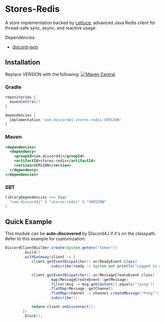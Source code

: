 # Stores-Redis

A store implementation backed by [Lettuce](https://lettuce.io/), advanced Java Redis client for thread-safe sync, async, and reactive usage.

Dependencies:

* [discord-json](https://github.com/Discord4J/discord-json)

## Installation
Replace VERSION with the following: [![Maven Central](https://img.shields.io/maven-central/v/com.discord4j/stores-redis.svg?style=flat-square)](https://search.maven.org/artifact/com.discord4j/stores-redis)
### Gradle
```groovy
repositories {
  mavenCentral()
}

dependencies {
  implementation 'com.discord4j:stores-redis:VERSION'
}
```
### Maven
```xml
<dependencies>
  <dependency>
    <groupId>com.discord4j</groupId>
    <artifactId>stores-redis</artifactId>
    <version>VERSION</version>
  </dependency>
</dependencies>
```

### SBT
```scala
libraryDependencies ++= Seq(
  "com.discord4j" % "stores-redis" % "VERSION"
)
```

## Quick Example

This module can be **auto-discovered** by Discord4J if it's on the classpath. Refer to this example for customization:

```java
DiscordClientBuilder.create(System.getenv("token"))
        .build()
        .withGateway(client -> {
            client.getEventDispatcher().on(ReadyEvent.class)
                    .subscribe(ready -> System.out.println("Logged in as " + ready.getSelf().getUsername()));

            client.getEventDispatcher().on(MessageCreateEvent.class)
                    .map(MessageCreateEvent::getMessage)
                    .filter(msg -> msg.getContent().equals("!ping"))
                    .flatMap(Message::getChannel)
                    .flatMap(channel -> channel.createMessage("Pong!"))
                    .subscribe();

            return client.onDisconnect();
        })
        .block();
```
